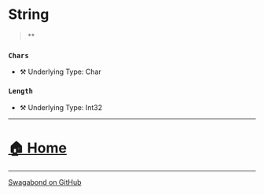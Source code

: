 # String

> ** 


### `Chars`





* ⚒️ Underlying Type: Char



### `Length`





* ⚒️ Underlying Type: Int32



___


# [🏠 Home](./ApiV1.md)


___

[Swagabond on GitHub](https://github.com/jordanbleu/swagabond)
